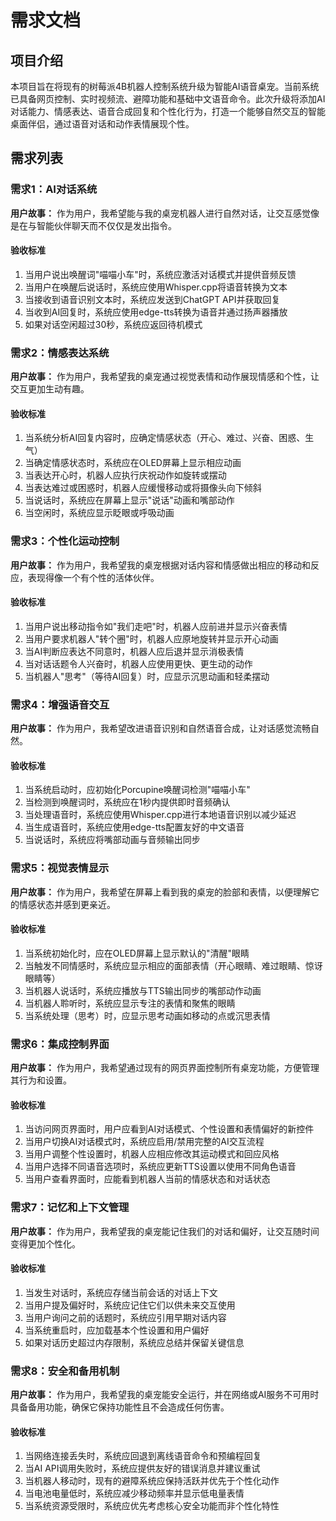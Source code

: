 # 需求文档

## 项目介绍

本项目旨在将现有的树莓派4B机器人控制系统升级为智能AI语音桌宠。当前系统已具备网页控制、实时视频流、避障功能和基础中文语音命令。此次升级将添加AI对话能力、情感表达、语音合成回复和个性化行为，打造一个能够自然交互的智能桌面伴侣，通过语音对话和动作表情展现个性。

## 需求列表

### 需求1：AI对话系统

**用户故事：** 作为用户，我希望能与我的桌宠机器人进行自然对话，让交互感觉像是在与智能伙伴聊天而不仅仅是发出指令。

#### 验收标准

1. 当用户说出唤醒词"喵喵小车"时，系统应激活对话模式并提供音频反馈
2. 当用户在唤醒后说话时，系统应使用Whisper.cpp将语音转换为文本
3. 当接收到语音识别文本时，系统应发送到ChatGPT API并获取回复
4. 当收到AI回复时，系统应使用edge-tts转换为语音并通过扬声器播放
5. 如果对话空闲超过30秒，系统应返回待机模式

### 需求2：情感表达系统

**用户故事：** 作为用户，我希望我的桌宠通过视觉表情和动作展现情感和个性，让交互更加生动有趣。

#### 验收标准

1. 当系统分析AI回复内容时，应确定情感状态（开心、难过、兴奋、困惑、生气）
2. 当确定情感状态时，系统应在OLED屏幕上显示相应动画
3. 当表达开心时，机器人应执行庆祝动作如旋转或摆动
4. 当表达难过或困惑时，机器人应缓慢移动或将摄像头向下倾斜
5. 当说话时，系统应在屏幕上显示"说话"动画和嘴部动作
6. 当空闲时，系统应显示眨眼或呼吸动画

### 需求3：个性化运动控制

**用户故事：** 作为用户，我希望我的桌宠根据对话内容和情感做出相应的移动和反应，表现得像一个有个性的活体伙伴。

#### 验收标准

1. 当用户说出移动指令如"我们走吧"时，机器人应前进并显示兴奋表情
2. 当用户要求机器人"转个圈"时，机器人应原地旋转并显示开心动画
3. 当AI判断应表达不同意时，机器人应后退并显示消极表情
4. 当对话话题令人兴奋时，机器人应使用更快、更生动的动作
5. 当机器人"思考"（等待AI回复）时，应显示沉思动画和轻柔摆动

### 需求4：增强语音交互

**用户故事：** 作为用户，我希望改进语音识别和自然语音合成，让对话感觉流畅自然。

#### 验收标准

1. 当系统启动时，应初始化Porcupine唤醒词检测"喵喵小车"
2. 当检测到唤醒词时，系统应在1秒内提供即时音频确认
3. 当处理语音时，系统应使用Whisper.cpp进行本地语音识别以减少延迟
4. 当生成语音时，系统应使用edge-tts配置友好的中文语音
5. 当说话时，系统应将嘴部动画与音频输出同步

### 需求5：视觉表情显示

**用户故事：** 作为用户，我希望在屏幕上看到我的桌宠的脸部和表情，以便理解它的情感状态并感到更亲近。

#### 验收标准

1. 当系统初始化时，应在OLED屏幕上显示默认的"清醒"眼睛
2. 当触发不同情感时，系统应显示相应的面部表情（开心眼睛、难过眼睛、惊讶眼睛等）
3. 当机器人说话时，系统应播放与TTS输出同步的嘴部动作动画
4. 当机器人聆听时，系统应显示专注的表情和聚焦的眼睛
5. 当系统处理（思考）时，应显示思考动画如移动的点或沉思表情

### 需求6：集成控制界面

**用户故事：** 作为用户，我希望通过现有的网页界面控制所有桌宠功能，方便管理其行为和设置。

#### 验收标准

1. 当访问网页界面时，用户应看到AI对话模式、个性设置和表情偏好的新控件
2. 当用户切换AI对话模式时，系统应启用/禁用完整的AI交互流程
3. 当用户调整个性设置时，机器人应相应修改其运动模式和回应风格
4. 当用户选择不同语音选项时，系统应更新TTS设置以使用不同角色语音
5. 当用户查看界面时，应能看到机器人当前的情感状态和对话状态

### 需求7：记忆和上下文管理

**用户故事：** 作为用户，我希望我的桌宠能记住我们的对话和偏好，让交互随时间变得更加个性化。

#### 验收标准

1. 当发生对话时，系统应存储当前会话的对话上下文
2. 当用户提及偏好时，系统应记住它们以供未来交互使用
3. 当用户询问之前的话题时，系统应引用早期对话内容
4. 当系统重启时，应加载基本个性设置和用户偏好
5. 如果对话历史超过内存限制，系统应总结并保留关键信息

### 需求8：安全和备用机制

**用户故事：** 作为用户，我希望我的桌宠能安全运行，并在网络或AI服务不可用时具备备用功能，确保它保持功能性且不会造成任何伤害。

#### 验收标准

1. 当网络连接丢失时，系统应回退到离线语音命令和预编程回复
2. 当AI API调用失败时，系统应提供友好的错误消息并建议重试
3. 当机器人移动时，现有的避障系统应保持活跃并优先于个性化动作
4. 当电池电量低时，系统应减少移动频率并显示低电量表情
5. 当系统资源受限时，系统应优先考虑核心安全功能而非个性化特性
